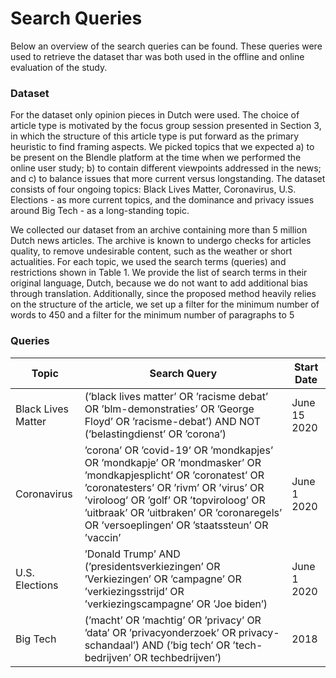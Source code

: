 # Search Queries

Below an overview of the search queries can be found. These queries were used to retrieve the dataset thar was both used in the offline and online evaluation of the study.


### Dataset
For the dataset only opinion pieces in Dutch were used. The choice of article type is motivated
by the focus group session presented in Section 3, in which the
structure of this article type is put forward as the primary heuristic
to find framing aspects. We picked topics that we expected a) to be
present on the Blendle platform at the time when we performed
the online user study; b) to contain different viewpoints addressed
in the news; and c) to balance issues that more current versus longstanding. The dataset consists of four ongoing topics: Black Lives
Matter, Coronavirus, U.S. Elections - as more current topics, and the
dominance and privacy issues around Big Tech - as a long-standing
topic.

We collected our dataset from an archive containing more than
5 million Dutch news articles. The archive is known to undergo
checks for articles quality, to remove undesirable content, such as
the weather or short actualities. For each topic, we used the search
terms (queries) and restrictions shown in Table 1. We provide the
list of search terms in their original language, Dutch, because we do
not want to add additional bias through translation. Additionally,
since the proposed method heavily relies on the structure of the
article, we set up a filter for the minimum number of words to 450
and a filter for the minimum number of paragraphs to 5

### Queries

| Topic        | Search Query           | Start Date  |
| ------------------ |---------------| ----- |
| Black Lives Matter | (’black lives matter’ OR ’racisme debat’ OR ’blm-demonstraties’ OR ’George Floyd’ OR ’racisme-debat’) AND NOT (’belastingdienst’ OR ’corona’) | June 15 2020 |
| Coronavirus        | ’corona’ OR ’covid-19’ OR ’mondkapjes’ OR ’mondkapje’ OR ’mondmasker’ OR ’mondkapjesplicht’ OR ’coronatest’ OR ’coronatesters’ OR ’rivm’ OR ’virus’ OR ’viroloog’ OR ’golf’ OR ’topviroloog’ OR ’uitbraak’ OR ’uitbraken’ OR ’coronaregels’ OR ’versoeplingen’ OR ’staatssteun’ OR ’vaccin’ | June 1 2020 |
| U.S. Elections     | ’Donald Trump’ AND (’presidentsverkiezingen’ OR ’Verkiezingen’ OR ’campagne’ OR ’verkiezingsstrijd’ OR ’verkiezingscampagne’ OR ’Joe biden’) | June 1 2020 |
| Big Tech           | (’macht’ OR ’machtig’ OR ’privacy’ OR ’data’ OR ’privacyonderzoek’ OR privacy-schandaal’) AND (’big tech’ OR ’tech-bedrijven’ OR techbedrijven’) | 2018 |



